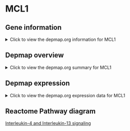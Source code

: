 <h1>MCL1</h1>

<h2>Gene information</h2>
<details>
  <summary>Click to view the depmap.org information for MCL1</summary>
  <iframe src="https://depmap.org/portal/gene/MCL1?tab=about" style="border:none;width:100%;height:800px"></iframe>
</details>

<h2>Depmap overview</h2>
<details>
  <summary>Click to view the depmap.org summary for MCL1</summary>
  <iframe src="https://depmap.org/portal/gene/MCL1?tab=overview" style="border:none;width:100%;height:800px"></iframe>
</details>

<h2>Depmap expression</h2>
<details>
  <summary>Click to view the depmap.org expression data for MCL1</summary>
  <iframe src="https://depmap.org/portal/gene/MCL1?tab=characterization" style="border:none;width:100%;height:800px"></iframe>
</details>



<h2>Reactome Pathway diagram</h2>
<a href="https://reactome.org/PathwayBrowser/#/R-HSA-6785807" target="_BLANK">Interleukin-4 and Interleukin-13 signaling</a>



